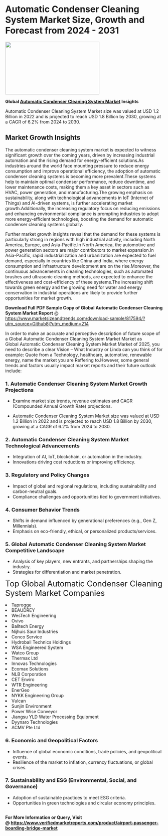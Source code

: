 <H1>Automatic Condenser Cleaning System Market Size, Growth and Forecast from 2024 - 2031</H1><img class="aligncenter size-medium wp-image-584254" src="https://thirdeyenews.in/wp-content/uploads/2024/09/Global-Market-Research-300x168.jpeg" alt="" width="300" height="168" /><p><strong>Global&nbsp;<a href="https://www.marketsizeandtrends.com/download-sample/817594/?utm_source=Github8j?utm_medium=214">Automatic Condenser Cleaning System Market</a> Insights</strong></p><p>Automatic Condenser Cleaning System Market size was valued at USD 1.2 Billion in 2022 and is projected to reach USD 1.8 Billion by 2030, growing at a CAGR of 6.2% from 2024 to 2030.</p><p><h2>Market Growth Insights</h2> <p>The automatic condenser cleaning system market is expected to witness significant growth over the coming years, driven by increasing industrial automation and the rising demand for energy-efficient solutions.As industries around the world face mounting pressure to reduce energy consumption and improve operational efficiency, the adoption of automatic condenser cleaning systems is becoming more prevalent.These systems help to maintain optimal condenser performance, reduce downtime, and lower maintenance costs, making them a key asset in sectors such as HVAC, power generation, and manufacturing.The growing emphasis on sustainability, along with technological advancements in IoT (Internet of Things) and AI-driven systems, is further accelerating market growth.Additionally, the increasing regulatory focus on reducing emissions and enhancing environmental compliance is prompting industries to adopt more energy-efficient technologies, boosting the demand for automatic condenser cleaning systems globally.</p> <p>Further market growth insights reveal that the demand for these systems is particularly strong in regions with high industrial activity, including North America, Europe, and Asia-Pacific.In North America, the automotive and power generation sectors are major contributors to market expansion.In Asia-Pacific, rapid industrialization and urbanization are expected to fuel demand, especially in countries like China and India, where energy consumption and infrastructure development are on the rise.Moreover, the continuous advancements in cleaning technologies, such as automated brushes and ultrasonic cleaning methods, are expected to enhance the effectiveness and cost-efficiency of these systems.The increasing shift towards green energy and the growing need for water and energy conservation in industrial operations are likely to provide further opportunities for market growth.</p><p><span class=""><strong>Download Full PDF Sample Copy of Global Automatic Condenser Cleaning System Market Report</strong> @ <a href="https://www.marketsizeandtrends.com/download-sample/817594/?utm_source=Github8j?utm_medium=214" target="_blank">https://www.marketsizeandtrends.com/download-sample/817594/?utm_source=Github8j?utm_medium=214</a></span></p><p>In order to make an accurate and perceptive description of future scope of a Global&nbsp;Automatic Condenser Cleaning System Market Market as Global&nbsp;Automatic Condenser Cleaning System Market Market of 2025, you need to describe a clear Vision &ndash; What Industry or Linda can you think of for example: Quote from a Technology, healthcare, automotive, renewable energy, name the market you are Reffering to.However, some general trends and factors usually impact market reports and their future outlook include:</p><h3>1.&nbsp;<strong>Automatic Condenser Cleaning System Market Growth Projections</strong></h3><ul><li>Examine market size trends, revenue estimates and CAGR (Compounded Annual Growth Rate) projections.</li><li><p>Automatic Condenser Cleaning System Market size was valued at USD 1.2 Billion in 2022 and is projected to reach USD 1.8 Billion by 2030, growing at a CAGR of 6.2% from 2024 to 2030.</p></li></ul><h3>2.&nbsp;<strong>Automatic Condenser Cleaning System Market Technological Advancements</strong></h3><ul><li>Integration of AI, IoT, blockchain, or automation in the industry.</li><li>Innovations driving cost reductions or improving efficiency.</li></ul><h3>3.&nbsp;<strong>Regulatory and Policy Changes</strong></h3><ul><li>Impact of global and regional regulations, including sustainability and carbon-neutral goals.</li><li>Compliance challenges and opportunities tied to government initiatives.</li></ul><h3>4.&nbsp;<strong>Consumer Behavior Trends</strong></h3><ul><li>Shifts in demand influenced by generational preferences (e.g., Gen Z, Millennials).</li><li>Emphasis on eco-friendly, ethical, or personalized products/services.</li></ul><h3>5.&nbsp;<strong>Global Automatic Condenser Cleaning System Market Competitive Landscape</strong></h3><ul><li>Analysis of key players, new entrants, and partnerships shaping the industry.</li><li>Strategies for differentiation and market penetration.</li></ul><p data-pm-slice="1 1 []"><span style="color: inherit; font-family: inherit; font-size: 25px;">Top Global Automatic Condenser Cleaning System Market Companies</span></p><div class="" data-test-id=""><p><li>Taprogge</li><li> BEAUDREY</li><li> WesTech Engineering</li><li> Ovivo</li><li> Balltech Energy</li><li> Nijhuis Saur Industries</li><li> Conco Service</li><li> Hydroball Technics Holdings</li><li> WSA Engineered System</li><li> Watco Group</li><li> Thermax Ltd</li><li> Innovas Technologies</li><li> Ecomax Solutions</li><li> NLB Corporation</li><li> CET Enviro</li><li> WTR Engineering</li><li> EnerGeo</li><li> NYKK Engineering Group</li><li> Vulcan</li><li> Sunjin Environment</li><li> Power Wise Conveyor</li><li> Jiangsu YLD Water Processing Equipment</li><li> Dyynaro Technologies</li><li> ACMV Pte Ltd</li></p></div><h3>6.&nbsp;<strong>Economic and Geopolitical Factors</strong></h3><ul><li>Influence of global economic conditions, trade policies, and geopolitical events.</li><li>Resilience of the market to inflation, currency fluctuations, or global crises.</li></ul><h3>7.&nbsp;<strong>Sustainability and ESG (Environmental, Social, and Governance)</strong></h3><ul><li>Adoption of sustainable practices to meet ESG criteria.</li><li>Opportunities in green technologies and circular economy principles.</li></ul><h2><strong style="font-size: 14px;">For More Information or Query, Visit @&nbsp;</strong><a style="background-color: #ffffff; font-size: 14px;" href="https://www.marketsizeandtrends.com/report/automatic-condenser-cleaning-system-market/" target="_blank">https://www.verifiedmarketreports.com/product/airport-passenger-boarding-bridge-market</a></h2>